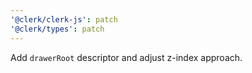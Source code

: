 ```yaml
---
'@clerk/clerk-js': patch
'@clerk/types': patch
---
```


Add `drawerRoot` descriptor and adjust z-index approach.
